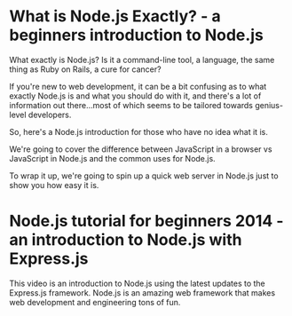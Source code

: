 <!--
name: node-video
version : 0.0.1
title : "Node.js with Express.js"
description: "This is an introduction to Node.js using the latest updates to the Express.js framework."
homepage : "http://www.learncode.academy"
author : "LearnCode.academy"
license : "Standard Youtube License"
freshnessDate : 2015-01-01
-->

<!-- @section -->

# What is Node.js Exactly? - a beginners introduction to Node.js

<!-- @asset, "contentType": "outlearn/video", "provider": "youtube", "url": "https://www.youtube.com/embed/pU9Q6oiQNd0" -->

What exactly is Node.js? Is it a command-line tool, a language, the same thing as Ruby on Rails, a cure for cancer?

If you're new to web development, it can be a bit confusing as to what exactly Node.js is and what you should do with it, and there's a lot of information out there...most of which seems to be tailored towards genius-level developers.

So, here's a Node.js introduction for those who have no idea what it is.

We're going to cover the difference between JavaScript in a browser vs JavaScript in Node.js and the common uses for Node.js.

To wrap it up, we're going to spin up a quick web server in Node.js just to show you how easy it is.

<!-- @asset, "contentType" : "outlearn/prototype-feature", "text" : "{ \"task\": \"Summarize Node.js\", \"deliverable\" : \"Write a one-paragraph summary of what Node.js is and paste it here.\" }"-->

<!-- @section -->

# Node.js tutorial for beginners 2014 - an introduction to Node.js with Express.js

<!-- @asset, "contentType": "outlearn/video", "provider": "youtube", "url": "https://www.youtube.com/embed/FqMIyTH9wSg" -->


This video is an introduction to Node.js using the latest updates to the Express.js framework. Node.js is an amazing web framework that makes web development and engineering tons of fun.
